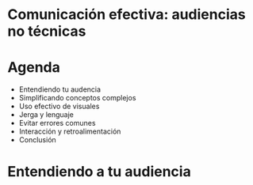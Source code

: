 # Comunicación efectiva: audiencias no técnicas

# Agenda
* Entendiendo tu audencia
* Simplificando conceptos complejos
* Uso efectivo de visuales
* Jerga y lenguaje
* Evitar errores comunes
* Interacción y retroalimentación
* Conclusión

# Entendiendo a tu audiencia

